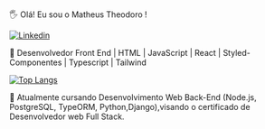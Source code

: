 🖐️ Olá! Eu sou o Matheus Theodoro !

[![Linkedin](https://img.shields.io/badge/LinkedIn-0077B5?style=for-the-badge&logo=linkedin&logoColor=white)](https://www.linkedin.com/in/matheus-theodoro-0aab6b241/)

📱 Desenvolvedor Front End | HTML | JavaScript | React | Styled-Componentes | Typescript | Tailwind

[![Top Langs](https://github-readme-stats.vercel.app/api/top-langs/?username=Matheustdl&layout=donut)](https://github.com/Matheustdl/github-readme-stats)

🌱 Atualmente cursando Desenvolvimento Web Back-End (Node.js, PostgreSQL, TypeORM, Python,Django),visando o certificado de Desenvolvedor web Full Stack.

